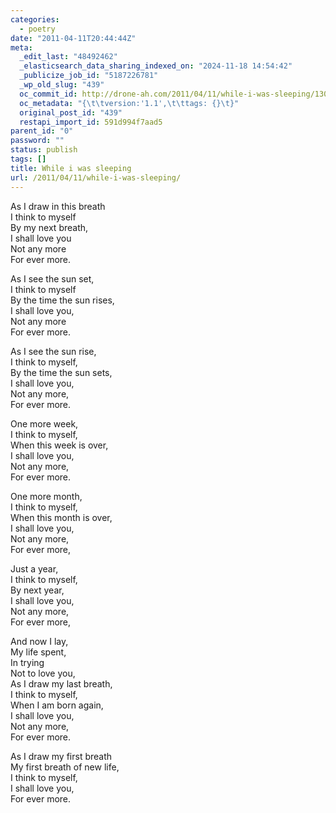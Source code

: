 ```yaml
---
categories:
  - poetry
date: "2011-04-11T20:44:44Z"
meta:
  _edit_last: "48492462"
  _elasticsearch_data_sharing_indexed_on: "2024-11-18 14:54:42"
  _publicize_job_id: "5187226781"
  _wp_old_slug: "439"
  oc_commit_id: http://drone-ah.com/2011/04/11/while-i-was-sleeping/1302554686
  oc_metadata: "{\t\tversion:'1.1',\t\ttags: {}\t}"
  original_post_id: "439"
  restapi_import_id: 591d994f7aad5
parent_id: "0"
password: ""
status: publish
tags: []
title: While i was sleeping
url: /2011/04/11/while-i-was-sleeping/
---
```


As I draw in this breath\
I think to myself\
By my next breath,\
I shall love you\
Not any more\
For ever more.

As I see the sun set,\
I think to myself\
By the time the sun rises,\
I shall love you,\
Not any more\
For ever more.

As I see the sun rise,\
I think to myself,\
By the time the sun sets,\
I shall love you,\
Not any more,\
For ever more.

One more week,\
I think to myself,\
When this week is over,\
I shall love you,\
Not any more,\
For ever more.

One more month,\
I think to myself,\
When this month is over,\
I shall love you,\
Not any more,\
For ever more,

Just a year,\
I think to myself,\
By next year,\
I shall love you,\
Not any more,\
For ever more,

And now I lay,\
My life spent,\
In trying\
Not to love you,\
As I draw my last breath,\
I think to myself,\
When I am born again,\
I shall love you,\
Not any more,\
For ever more.

As I draw my first breath\
My first breath of new life,\
I think to myself,\
I shall love you,\
For ever more.
